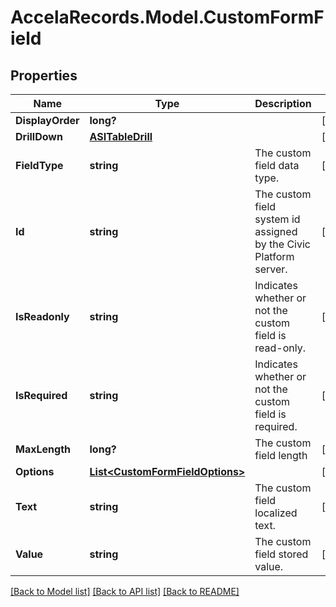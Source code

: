 # AccelaRecords.Model.CustomFormField
## Properties

Name | Type | Description | Notes
------------ | ------------- | ------------- | -------------
**DisplayOrder** | **long?** |  | [optional] 
**DrillDown** | [**ASITableDrill**](ASITableDrill.md) |  | [optional] 
**FieldType** | **string** | The custom field data type. | [optional] 
**Id** | **string** | The custom field system id assigned by the Civic Platform server. | [optional] 
**IsReadonly** | **string** | Indicates whether or not the custom field is read-only. | [optional] 
**IsRequired** | **string** | Indicates whether or not the custom field is required. | [optional] 
**MaxLength** | **long?** | The custom field length | [optional] 
**Options** | [**List&lt;CustomFormFieldOptions&gt;**](CustomFormFieldOptions.md) |  | [optional] 
**Text** | **string** | The custom field localized text. | [optional] 
**Value** | **string** | The custom field stored value. | [optional] 

[[Back to Model list]](../README.md#documentation-for-models) [[Back to API list]](../README.md#documentation-for-api-endpoints) [[Back to README]](../README.md)

